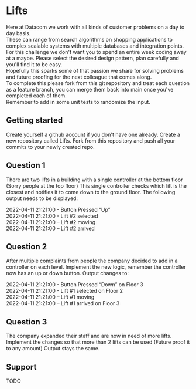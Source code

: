 # Lifts
Here at Datacom we work with all kinds of customer problems on a day to day basis. 
<br />
These can range from search algorithms on shopping applications to complex scalable systems with multiple databases and integration points. 
<br />
For this challenge we don't want you to spend an entire week coding away at a maybe. Please select the desired design pattern, plan carefully and you'll find it to be easy.
<br />
Hopefully this sparks some of that passion we share for solving problems and future proofing for the next colleague that comes along. 
<br />
To complete this please fork from this git repository and treat each question as a feature branch, you can merge them back into main once you've completed each of them. 
<br />
Remember to add in some unit tests to randomize the input.

## Getting started
Create yourself a github account if you don't have one already. 
Create a new repository called Lifts.
Fork from this repository and push all your commits to your newly created repo.

## Question 1
There are two lifts in a building with a single controller at the bottom floor (Sorry people at the top floor)
This single controller checks which lift is the closest and notifies it to come down to the ground floor.
The following output needs to be displayed:

2022-04-11 21:21:00 - Button Pressed “Up”
<br />
2022-04-11 21:21:00 - Lift #2 selected
<br />
2022-04-11 21:21:00 – Lift #2 moving
<br />
2022-04-11 21:21:00 – Lift #2 arrived

## Question 2
After multiple complaints from people the company decided to add in a controller on each level.
Implement the new logic, remember the controller now has an up or down button.
Output changes to:

2022-04-11 21:21:00 - Button Pressed “Down” on Floor 3
<br />
2022-04-11 21:21:00 - Lift #1 selected on Floor 2
<br />
2022-04-11 21:21:00 – Lift #1 moving
<br />
2022-04-11 21:21:00 – Lift #1 arrived on Floor 3

## Question 3
The company expanded their staff and are now in need of more lifts. 
Implement the changes so that more than 2 lifts can be used (Future proof it to any amount)
Output stays the same.

## Support
TODO

